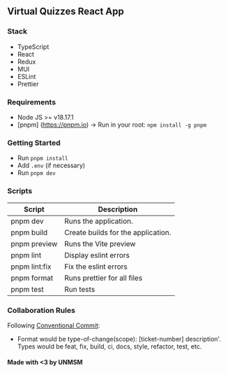 ## Virtual Quizzes React App

### Stack 

- TypeScript
- React
- Redux
- MUI
- ESLint
- Prettier

### Requirements

- Node JS >= v18.17.1   
- [pnpm] (https://pnpm.io) -> Run in your root: `npm install -g pnpm`

### Getting Started

- Run `pnpm install`
- Add `.env` (if necessary)
- Run `pnpm dev`



### Scripts

| Script        | Description                        |
| ------------- | ---------------------------------- |
| pnpm dev      | Runs the application.              |
| pnpm build    | Create builds for the application. |
| pnpm preview  | Runs the Vite preview              |
| pnpm lint     | Display eslint errors              |
| pnpm lint:fix | Fix the eslint errors              |
| pnpm format   | Runs prettier for all files        |
| pnpm test     | Run tests                          |

### Collaboration Rules

Following [Conventional Commit](https://www.conventionalcommits.org/en/v1.0.0/): 

- Format would be type-of-change(scope): [ticket-number] description'. Types would be feat, fix, build, ci, docs, style, refactor, test, etc.

#### Made with <3 by UNMSM
